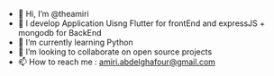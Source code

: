 - 👋 Hi, I’m @theamiri
- 👀 I develop Application Uisng Flutter for frontEnd and expressJS + mongodb for BackEnd
- 🌱 I’m currently learning Python
- 💞️ I’m looking to collaborate on open source projects
- 📫 How to reach me : amiri.abdelghafour@gmail.com

<!---
theamiri/theamiri is a ✨ Mobile Application Developer ✨ repository because its `README.md` (this file) appears on your GitHub profile.
You can click the Preview link to take a look at your changes.
--->
